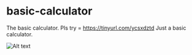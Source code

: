# basic-calculator
The basic calculator.
Pls try = https://tinyurl.com/ycsxdztd
Just a basic calculator.

![Alt text](https://i.im.ge/2022/08/08/FWhNJC.00.gif)
